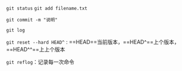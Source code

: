 `git status`
`git add filename.txt`

`git commit -m "说明"`

`git log`

`git reset --hard HEAD^` : ==HEAD==当前版本，==HEAD^==上个版本，==HEAD^^==上上个版本

`git reflog`：记录每一次命令


